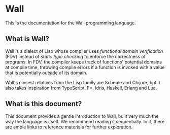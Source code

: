 # Wall

This is the documentation for the Wall programming language.

## What is Wall?

Wall is a dialect of Lisp whose compiler uses *functional domain verification* (FDV) instead of *static type checking* to enforce the correctness of programs. In FDV, the compiler keeps track of functions' potential domains at compile time, throwing compile errors if a function is invoked with a value that is potentially outside of its domain.

Wall's closest relatives from the Lisp family are Scheme and Clojure, but it also takes inspiration from TypeScript, F*, Idris, Haskell, Erlang and Lua.

## What is this document?

This document provides a gentle introduction to Wall, built very much the way the language is itself.  We recommend reading it sequentially.  In it, there are ample links to reference materials for further exploration.
